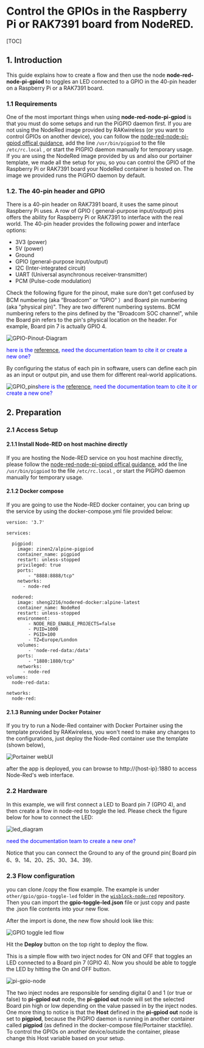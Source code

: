 # Control the GPIOs in the Raspberry Pi or RAK7391 board from NodeRED.

[TOC]

## 1. Introduction

This guide explains how to create a flow and then use the node **node-red-node-pi-gpiod** to toggles an LED connected to a GPIO in the 40-pin header on a Raspberry Pi or a RAK7391 board.

### 1.1 Requirements

One of the most important things when using **node-red-node-pi-gpiod** is that you must do some setups and run the PiGPIO daemon first. If you are not using the NodeRed image provided by RAKwireless (or you want to control GPIOs on another device), you can follow the [node-red-node-pi-gpiod offical guidance]( https://flows.nodered.org/node/node-red-node-pi-gpiod), add the line  `/usr/bin/pigpiod` to the file `/etc/rc.local` , or start the PIGPIO daemon manually for temporary usage. If you are using the NodeRed image provided by us and also our portainer template, we made all the setup for you, so you can control the GPIO of the Raspberry Pi or RAK7391 board your NodeRed container is hosted on. The image we provided runs the PiGPIO daemon by default. 

### 1.2.  The 40-pin header and GPIO

There is a 40-pin header on RAK7391 board, it uses the same pinout Raspberry Pi uses. A row of GPIO ( general-purpose input/output) pins offers the ability for Raspberry Pi or RAK7391 to interface with the real world. The 40-pin header provides the following power and interface options: 

* 3V3 (power)
* 5V (power)
* Ground 
* GPIO (general-purpose input/output)
* I2C (Inter-integrated circuit)
* UART (Universal asynchronous receiver-transmitter)
* PCM (Pulse-code modulation)

Check the following figure for the pinout, make sure don't get confused by BCM numbering (aka “Broadcom” or ”GPIO“ ）and Board pin numbering (aka "physical pin)". They are two different numbering systems. BCM numbering refers to the pins defined by the "Broadcom SOC channel", while the Board pin refers to the pin's physical location on the header. For example, Board pin 7 is actually GPIO 4.  

![GPIO-Pinout-Diagram](assets/GPIO-Pinout-Diagram.png)

<span style="color:blue">here is the [reference](https://www.raspberrypi.com/documentation/computers/images/GPIO-Pinout-Diagram-2.png), need the documentation team to cite it or create a new one?</span>

By configuring the status of each pin in software, users can define each pin as an input or output pin, and use them for different real-world applications.

![GPIO_pins](assets/GPIO_pins.png)<span style="color:blue">here is the [reference](https://www.raspberrypi.com/documentation/computers/images/GPIO.png), need the documentation team to cite it or create a new one?</span>

## 2. Preparation

### 2.1 Access Setup

#### 2.1.1 Install Node-RED on host machine directly

If you are hosting the Node-RED service on you host machine directly, please follow the [node-red-node-pi-gpiod offical guidance]( https://flows.nodered.org/node/node-red-node-pi-gpiod), add the line  `/usr/bin/pigpiod` to the file `/etc/rc.local` , or start the PIGPIO daemon manually for temporary usage.

#### 2.1.2 Docker compose

If you are going to use the Node-RED docker container, you can bring up the service by using the docker-compose.yml file provided below:

```
version: '3.7'

services:

  pigpiod:
    image: zinen2/alpine-pigpiod
    container_name: pigpiod
    restart: unless-stopped
    privileged: true
    ports:
        - "8888:8888/tcp"
    networks:
      - node-red

  nodered:
    image: sheng2216/nodered-docker:alpine-latest
    container_name: NodeRed
    restart: unless-stopped
    environment:
        - NODE_RED_ENABLE_PROJECTS=false
        - PUID=1000
        - PGID=100
        - TZ=Europe/London
    volumes:
        - 'node-red-data:/data'
    ports:
        - "1880:1880/tcp"
    networks:
      - node-red
volumes:
  node-red-data:

networks:
  node-red:
```



#### 2.1.3 Running under Docker Potainer

If you try to run a Node-Red container with Docker Portainer using the template provided by RAKwireless, you won't need to make any changes to the configurations, just deploy the Node-Red container use the template (shown below), 

![Portainer webUI](assets/portainer-node-red.png)

after the app is deployed, you can browse to http://{host-ip}:1880 to access Node-Red's web interface.

### 2.2 Hardware

In this example, we will first connect a LED to Board pin 7 (GPIO 4), and then create a flow in node-red to toggle the led.  Please check the figure below for how to connect the LED:

![led_diagram](assets/led_diagram.png)

<span style="color:blue">need the documentation team to create a new one?</span>

Notice that you can connect the Ground to any of the ground pin( Board pin 6、9、14、20、25、30、34、39).

### 2.3 Flow configuration

 you can clone /copy the flow example. The example is under `other/gpio/gpio-toggle-led` folder in the [`wisblock-node-red`](https://git.rak-internal.net/product-rd/gateway/wis-developer/rak7391/wisblock-node-red/-/tree/dev/) repository. Then you can import the  **gpio-toggle-led.json** file or just copy and paste the .json file contents into your new flow.

After the import is done, the new flow should look like this:

![GPIO toggle led flow](assets/gpio-toggle-led-overview.png)

Hit the **Deploy** button on the top right to deploy the flow.

This is a simple flow with two inject nodes for ON and OFF that toggles an LED connected to a Board pin 7 (GPIO 4). Now you should be able to toggle the LED by hitting the On and OFF button. 

![pi-gpio-node](assets/pi-gpio-node.png)

The two inject nodes are responsible for sending digital 0 and 1 (or true or false) to **pi-gpiod out** node, the **pi-gpiod out** node will set the selected Board pin high or low depending on the value passed in by the inject nodes.  One more thing to notice is that the **Host** defined in the  **pi-gpiod out** node is set to **pigpiod**, because the PiGPIO daemon is running in another container called **pigpiod** (as defined in the docker-compose file/Portainer stackfile). To control the GPIOs on another device/outside the container, please change this Host variable based on your setup.

